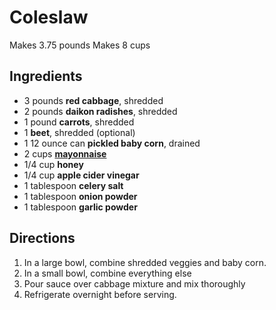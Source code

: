 # Coleslaw

Makes 3.75 pounds
Makes 8 cups

## Ingredients

- 3 pounds **red cabbage**, shredded
- 2 pounds **daikon radishes**, shredded
- 1 pound **carrots**, shredded
- 1 **beet**, shredded (optional)
- 1 12 ounce can **pickled baby corn**, drained
- 2 cups [**mayonnaise**](Sauces\Mayonnaise.md)
- 1/4 cup **honey**
- 1/4 cup **apple cider vinegar**
- 1 tablespoon **celery salt**
- 1 tablespoon **onion powder**
- 1 tablespoon **garlic powder**

## Directions

1. In a large bowl, combine shredded veggies and baby corn.
1. In a small bowl, combine everything else
1. Pour sauce over cabbage mixture and mix thoroughly
1. Refrigerate overnight before serving.
